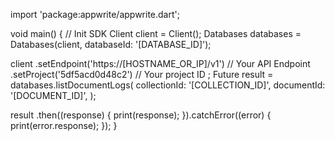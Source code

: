 import 'package:appwrite/appwrite.dart';

void main() { // Init SDK
  Client client = Client();
  Databases databases = Databases(client, databaseId: '[DATABASE_ID]');

  client
    .setEndpoint('https://[HOSTNAME_OR_IP]/v1') // Your API Endpoint
    .setProject('5df5acd0d48c2') // Your project ID
  ;
  Future result = databases.listDocumentLogs(
    collectionId: '[COLLECTION_ID]',
    documentId: '[DOCUMENT_ID]',
  );

  result
    .then((response) {
      print(response);
    }).catchError((error) {
      print(error.response);
  });
}
